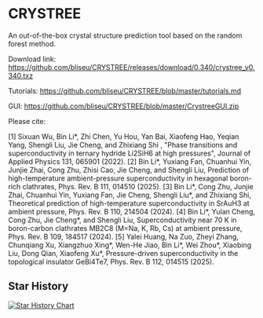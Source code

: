 # CRYSTREE

An out-of-the-box crystal structure prediction tool based on the random forest method.

Download link:
https://github.com/bliseu/CRYSTREE/releases/download/0.340/crystree_v0.340.txz

Tutorials:
https://github.com/bliseu/CRYSTREE/blob/master/tutorials.md

GUI:
https://github.com/bliseu/CRYSTREE/blob/master/CrystreeGUI.zip

Please cite:

[1] Sixuan Wu, Bin Li*, Zhi Chen, Yu Hou, Yan Bai, Xiaofeng Hao, Yeqian Yang, Shengli Liu, Jie Cheng, and Zhixiang Shi , "Phase transitions and superconductivity in ternary hydride Li2SiH6 at high pressures", Journal of Applied Physics 131, 065901 (2022).
[2] Bin Li*, Yuxiang Fan, Chuanhui Yin, Junjie Zhai, Cong Zhu, Zhisi Cao, Jie Cheng, and Shengli Liu, Prediction of high-temperature ambient-pressure superconductivity in hexagonal boron-rich clathrates, Phys. Rev. B 111, 014510 (2025).
[3] Bin Li*, Cong Zhu, Junjie Zhai, Chuanhui Yin, Yuxiang Fan, Jie Cheng, Shengli Liu*, and Zhixiang Shi, Theoretical prediction of high-temperature superconductivity in SrAuH3 at ambient pressure, Phys. Rev. B 110, 214504 (2024).
[4] Bin Li*, Yulan Cheng, Cong Zhu, Jie Cheng*, and Shengli Liu, Superconductivity near 70 K in boron-carbon clathrates MB2C8 (M=Na, K, Rb, Cs) at ambient pressure, Phys. Rev. B 109, 184517 (2024).
[5] Yalei Huang, Na Zuo, Zheyi Zhang, Chunqiang Xu, Xiangzhuo Xing*, Wen-He Jiao, Bin Li*, Wei Zhou*, Xiaobing Liu, Dong Qian, Xiaofeng Xu*, Pressure-driven superconductivity in the topological insulator GeBi4Te7, Phys. Rev. B 112, 014515 (2025). 

## Star History

[![Star History Chart](https://api.star-history.com/svg?repos=bliseu/CRYSTREE&type=Date)](https://star-history.com/#bliseu/CRYSTREE&Date)
